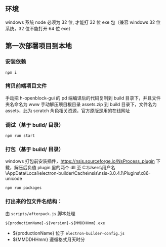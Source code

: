 ## 环境

windows 系统 node 必须为 32 位, 才能打 32 位 exe 包（兼容 windows 32 位系统，32 位不能打开 64 位 exe）

## 第一次部署项目到本地

### 安装依赖

```
npm i
```

### 拷贝前端项目文件

手动把 h-openblock-gui 的 pd 端编译后的代码复制到 build 目录下，并且文件夹名命名为 www
手动解压项目根目录 assets.zip 到 build 目录下，文件名为 assets，此为 scratch 角色相关资源，官方原版是用的在线网址

### 调试（基于 build/ 目录）

```
npm run start
```

### 打包（基于 build/ 目录）

windows 打包前安装插件，https://nsis.sourceforge.io/NsProcess_plugin 下载，解压后负值 plugin 里的两个 dll 至 C:\Users\用户名\AppData\Local\electron-builder\Cache\nsis\nsis-3.0.4.1\Plugins\x86-unicode

```
npm run packages
```

### 打出来的包文件名结构：

由 `scripts/afterpack.js` 脚本处理

```
${productionName}-${version}-${MMDDHHmm}.exe
```

-   ${productionName} 位于 `electron-builder-config.js`
-   ${MMDDHHmm} 遵循格式月天时分
